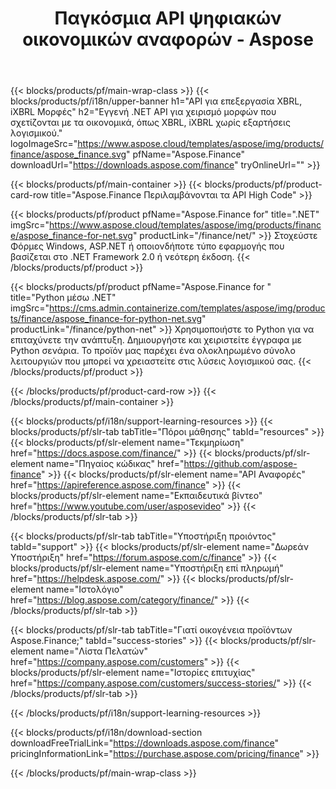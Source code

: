 ﻿---
title: Παγκόσμια API ψηφιακών οικονομικών αναφορών - Aspose 
weight: 10
url: /el/family
description: Βιβλιοθήκη για χειρισμό μορφών που σχετίζονται με τα οικονομικά που χρησιμοποιούνται για την αρχειοθέτηση για εταιρείες και για τη δημιουργία αναφορών για κεφάλαια και μόχλευση σε οποιαδήποτε πλατφόρμα
---
{{< blocks/products/pf/main-wrap-class >}}
{{< blocks/products/pf/i18n/upper-banner h1="API για επεξεργασία XBRL, iXBRL Μορφές" h2="Εγγενή .NET API για χειρισμό μορφών που σχετίζονται με τα οικονομικά, όπως XBRL, iXBRL χωρίς εξαρτήσεις λογισμικού." logoImageSrc="https://www.aspose.cloud/templates/aspose/img/products/finance/aspose_finance.svg" pfName="Aspose.Finance" downloadUrl="https://downloads.aspose.com/finance" tryOnlineUrl="" >}}

{{< blocks/products/pf/main-container >}}
{{< blocks/products/pf/product-card-row title="Aspose.Finance Περιλαμβάνονται τα API High Code" >}}

{{< blocks/products/pf/product pfName="Aspose.Finance for" title=".NET" imgSrc="https://www.aspose.cloud/templates/aspose/img/products/finance/aspose_finance-for-net.svg" productLink="/finance/net/" >}}
Στοχεύστε Φόρμες Windows, ASP.NET ή οποιονδήποτε τύπο εφαρμογής που βασίζεται στο .NET Framework 2.0 ή νεότερη έκδοση.
{{< /blocks/products/pf/product >}}

{{< blocks/products/pf/product pfName="Aspose.Finance for " title="Python μέσω .NET" imgSrc="https://cms.admin.containerize.com/templates/aspose/img/products/finance/aspose_finance-for-python-net.svg" productLink="/finance/python-net" >}}
Χρησιμοποιήστε το Python για να επιταχύνετε την ανάπτυξη. Δημιουργήστε και χειριστείτε έγγραφα με Python σενάρια. Το προϊόν μας παρέχει ένα ολοκληρωμένο σύνολο λειτουργιών που μπορεί να χρειαστείτε στις λύσεις λογισμικού σας.
{{< /blocks/products/pf/product >}}

{{< /blocks/products/pf/product-card-row >}}
{{< /blocks/products/pf/main-container >}}

{{< blocks/products/pf/i18n/support-learning-resources >}}
{{< blocks/products/pf/slr-tab tabTitle="Πόροι μάθησης" tabId="resources" >}}
{{< blocks/products/pf/slr-element name="Τεκμηρίωση" href="https://docs.aspose.com/finance/" >}}
{{< blocks/products/pf/slr-element name="Πηγαίος κώδικας" href="https://github.com/aspose-finance" >}}
{{< blocks/products/pf/slr-element name="API Αναφορές" href="https://apireference.aspose.com/finance" >}}
{{< blocks/products/pf/slr-element name="Εκπαιδευτικά βίντεο" href="https://www.youtube.com/user/asposevideo" >}}
{{< /blocks/products/pf/slr-tab >}}

{{< blocks/products/pf/slr-tab tabTitle="Υποστήριξη προιόντος" tabId="support" >}}
{{< blocks/products/pf/slr-element name="Δωρεάν Υποστήριξη" href="https://forum.aspose.com/c/finance" >}}
{{< blocks/products/pf/slr-element name="Υποστήριξη επί πληρωμή" href="https://helpdesk.aspose.com/" >}}
{{< blocks/products/pf/slr-element name="Ιστολόγιο" href="https://blog.aspose.com/category/finance/" >}}
{{< /blocks/products/pf/slr-tab >}}

{{< blocks/products/pf/slr-tab tabTitle="Γιατί οικογένεια προϊόντων Aspose.Finance;" tabId="success-stories" >}}
{{< blocks/products/pf/slr-element name="Λίστα Πελατών" href="https://company.aspose.com/customers" >}}
{{< blocks/products/pf/slr-element name="Ιστορίες επιτυχίας" href="https://company.aspose.com/customers/success-stories/" >}}
{{< /blocks/products/pf/slr-tab >}}

{{< /blocks/products/pf/i18n/support-learning-resources >}}

{{< blocks/products/pf/i18n/download-section downloadFreeTrialLink="https://downloads.aspose.com/finance" pricingInformationLink="https://purchase.aspose.com/pricing/finance" >}}

{{< /blocks/products/pf/main-wrap-class >}}
